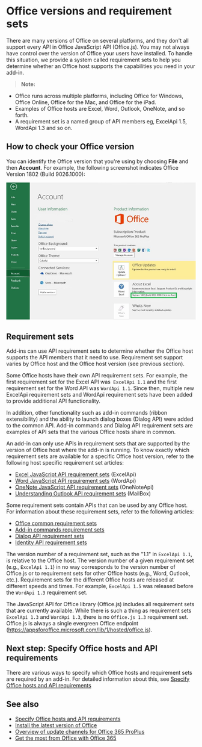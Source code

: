 # Office versions and requirement sets

There are many versions of Office on several platforms, and they don't all support every API in Office JavaScript API (Office.js). You may not always have control over the version of Office your users have installed.  To handle this situation, we provide a system called requirement sets to help you determine whether an Office host supports the capabilities you need in your add-in. 

> **Note:** 

- Office runs across multiple platforms, including Office for Windows, Office Online, Office for the Mac, and Office for the iPad.  
- Examples of Office hosts are Excel, Word, Outlook, OneNote, and so forth.  
- A requirement set is a named group of API members eg, ExcelApi 1.5, WordApi 1.3 and so on.  


## How to check your Office version

You can identify the Office version that you're using by choosing **File** and then **Account**. For example, the following screenshot indicates Office Version 1802 (Build 9026.1000):

![Checking your Office version](../images/office-version-number-ui.jpg)


## Requirement sets

Add-ins can use API requirement sets to determine whether the Office host supports the API members that it need to use. Requirement set support varies by Office host and the Office host version (see previous section).


Some Office hosts have their own API requirement sets. For example, the first requirement set for the Excel API was` ExcelApi 1.1` and the first requirement set for the Word API was `WordApi 1.1`. Since then, multiple new ExcelApi requirement sets and WordApi requirement sets have been added to provide additional API functionality.

In addition, other functionality such as add-in commands (ribbon extensibility) and the ability to launch dialog boxes (Dialog API) were added to the common API. Add-in commands and Dialog API requirement sets are examples of API sets that the various Office hosts share in common.

An add-in can only use APIs in requirement sets that are supported by the version of Office host where the add-in is running. To know exactly which requirement sets are available for a specific Office host version, refer to the following host specific requirement set articles:

- [Excel JavaScript API requirement sets](https://dev.office.com/reference/add-ins/requirement-sets/excel-api-requirement-sets?product=excel) (ExcelApi)
- [Word JavaScript API requirement sets](https://dev.office.com/reference/add-ins/requirement-sets/word-api-requirement-sets) (WordApi)
- [OneNote JavaScript API requirement sets](https://dev.office.com/reference/add-ins/requirement-sets/onenote-api-requirement-sets) (OneNoteApi)
- [Understanding Outlook API requirement sets](https://dev.office.com/reference/add-ins/outlook/tutorial-api-requirement-sets) (MailBox)

Some requirement sets contain APIs that can be used by any Office host. For information about these requirement sets, refer to the following articles:

- [Office common requirement sets](https://dev.office.com/reference/add-ins/requirement-sets/office-add-in-requirement-sets)
- [Add-in commands requirement sets](https://dev.office.com/reference/add-ins/requirement-sets/add-in-commands-requirement-sets?product=excel)
- [Dialog API requirement sets](https://dev.office.com/reference/add-ins/requirement-sets/dialog-api-requirement-sets?product=excel)
- [Identity API requirement sets](https://dev.office.com/reference/add-ins/requirement-sets/identity-api-requirement-sets?product=excel)

The version number of a requirement set, such as the "1.1" in `ExcelApi 1.1`, is relative to the Office host. The version number of a given requirement set (e.g., `ExcelApi 1.1`) in no way corresponds to the version number of Office.js or to requirement sets for other Office hosts (e.g., Word, Outlook, etc.).  Requirement sets for the different Office hosts are released at different speeds and times. For example, `ExcelApi 1.5` was released before the `WordApi 1.3` requirement set.

The JavaScript API for Office library (Office.js) includes all requirement sets that are currently available. While there is such a thing as requirement sets `ExcelApi 1.3` and `WordApi 1.3`, there is no `Office.js 1.3` requirement set. Office.js is always a single evergreen Office endpoint (https://appsforoffice.microsoft.com/lib/1/hosted/office.js). 

## Next step: Specify Office hosts and API requirements

There are various ways to specify which Office hosts and requirement sets are required by an add-in.  For detailed information about this, see [Specify Office hosts and API requirements](https://docs.microsoft.com/en-us/office/dev/add-ins/develop/specify-office-hosts-and-api-requirements)


## See also

- [Specify Office hosts and API requirements](https://docs.microsoft.com/en-us/office/dev/add-ins/develop/specify-office-hosts-and-api-requirements)
- [Install the latest version of Office](https://docs.microsoft.com/en-us/office/dev/add-ins/develop/install-latest-office-version)
- [Overview of update channels for Office 365 ProPlus](https://docs.microsoft.com/en-us/deployoffice/overview-of-update-channels-for-office-365-proplus)
- [Get the most from Office with Office 365](https://products.office.com/en-us/compare-all-microsoft-office-products?tab=2)
